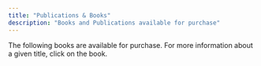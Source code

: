 ```yaml
---
title: "Publications & Books"
description: "Books and Publications available for purchase"
---
```


The following books are available for purchase. For more information about a given title, click on the book.